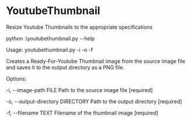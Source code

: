 # YoutubeThumbnail

Resize Youtube Thumbnails to the appropriate specifications

python .\youtubethumbnail.py --help

Usage: youtubethumbnail.py -i <image-path> -o <output-directory> -f <filename>

  Creates a Ready-For-Youtube Thumbnail image from the source image file and
  saves it to the output directory as a PNG file.

Options:
  
  -i, --image-path FILE            Path to the source image file  [required]
  
  -o, --output-directory DIRECTORY Path to the output directory  [required]
  
  -f, --filename TEXT             Filename of the thumbnail image  [required]
